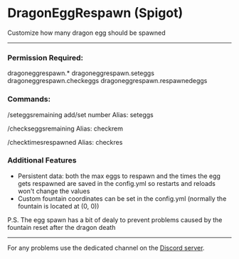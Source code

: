 # DragonEggRespawn (Spigot)

Customize how many dragon egg should be spawned

---

### Permission Required:
dragoneggrespawn.*
dragoneggrespawn.seteggs
dragoneggrespawn.checkeggs
dragoneggrespawn.respawnedeggs

### Commands:
/seteggsremaining add/set number
Alias: seteggs

/checkseggsremaining
Alias: checkrem

/checktimesrespawned
Alias: checkres

### Additional Features
- Persistent data: both the max eggs to respawn and the times the egg gets respawned are saved in the config.yml so restarts and reloads won't change the values
- Custom fountain coordinates can be set in the config.yml (normally the fountain is located at (0, 0))

P.S. The egg spawn has a bit of dealy to prevent problems caused by the fountain reset after the dragon death

---
 
For any problems use the dedicated channel on the [Discord server](https://discord.gg/WG7eBYvTAg).
